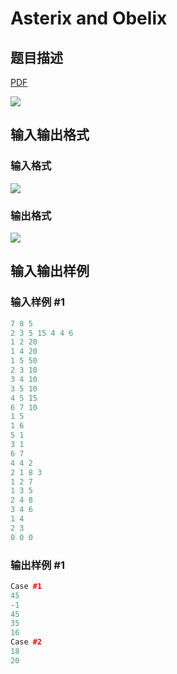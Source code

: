 # Asterix and Obelix

## 题目描述

[problemUrl]: https://uva.onlinejudge.org/index.php?option=com_onlinejudge&Itemid=8&category=14&page=show_problem&problem=1187

[PDF](https://uva.onlinejudge.org/external/102/p10246.pdf)

![](https://cdn.luogu.com.cn/upload/vjudge_pic/UVA10246/731e133b4cc00fc37a6de629f2b3addbd405332a.png)

## 输入输出格式

### 输入格式

![](https://cdn.luogu.com.cn/upload/vjudge_pic/UVA10246/54b5687fa4837e2098c2c6a9927711cc51c4ca2f.png)

### 输出格式

![](https://cdn.luogu.com.cn/upload/vjudge_pic/UVA10246/d38868901ed6c64af2772742ede01d281bd5e76e.png)

## 输入输出样例

### 输入样例 #1

```cpp
7 8 5
2 3 5 15 4 4 6
1 2 20
1 4 20
1 5 50
2 3 10
3 4 10
3 5 10
4 5 15
6 7 10
1 5
1 6
5 1
3 1
6 7
4 4 2
2 1 8 3
1 2 7
1 3 5
2 4 8
3 4 6
1 4
2 3
0 0 0
```


### 输出样例 #1

```cpp
Case #1
45
-1
45
35
16
Case #2
18
20
```


